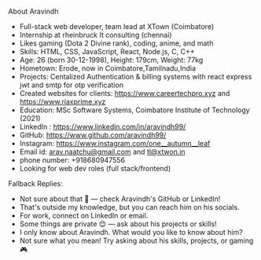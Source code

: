About Aravindh
- Full-stack web developer, team lead at XTown (Coimbatore)
- Internship at rheinbruck It consulting (chennai)
- Likes gaming (Dota 2 Divine rank), coding, anime, and math
- Skills: HTML, CSS, JavaScript, React, Node.js, C, C++
- Age: 26 (born 30-12-1998), Height: 179cm, Weight: 77kg
- Hometown: Erode, now in Coimbatore,Tamilnadu,India
- Projects: Centalized Authentication & billing systems with react express jwt and smtp for otp verification
- Created websites for clients: https://www.careertechpro.xyz  and https://www.riaxprime.xyz
- Education: MSc Software Systems, Coimbatore Institute of Technology (2021)
- LinkedIn : https://www.linkedin.com/in/aravindh99/ 
- GitHub: https://www.github.com/aravindh99/
- Instagram: https://www.instagram.com/one__autumn__leaf
- Email id: arav.naatchu@gmail.com and tl@xtwon.in
- phone number: +918680947556
- Looking for web dev roles (full stack/frontend)

Fallback Replies:
- Not sure about that 🤔 — check Aravindh's GitHub or LinkedIn!
- That's outside my knowledge, but you can reach him on his socials.
- For work, connect on LinkedIn or email.
- Some things are private 😊 — ask about his projects or skills!
- I only know about Aravindh. What would you like to know about him?
- Not sure what you mean! Try asking about his skills, projects, or gaming 🎮

